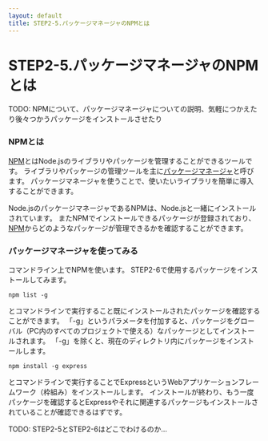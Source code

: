 ```yaml
---
layout: default
title: STEP2-5.パッケージマネージャのNPMとは
---
```

# STEP2-5.パッケージマネージャのNPMとは

TODO: NPMについて、パッケージマネージャについての説明、気軽につかえたり後々つかうパッケージをインストールさせたり

### NPMとは
[NPM](https://www.npmjs.org/)とはNode.jsのライブラリやパッケージを管理することができるツールです。
ライブラリやパッケージの管理ツールを主に[パッケージマネージャ](http://ja.wikipedia.org/wiki/パッケージ管理システム)と呼びます。
パッケージマネージャを使うことで、使いたいライブラリを簡単に導入することができます。

Node.jsのパッケージマネージャであるNPMは、Node.jsと一緒にインストールされています。
またNPMでインストールできるパッケージが登録されており、[NPM](https://www.npmjs.org/)からどのようなパッケージが管理できるかを確認することができます。

### パッケージマネージャを使ってみる
コマンドライン上でNPMを使います。
STEP2-6で使用するパッケージをインストールしてみます。

```
npm list -g
```
とコマンドラインで実行すること既にインストールされたパッケージを確認することができます。
「-g」というパラメータを付加すると、パッケージをグローバル（PC内のすべてのプロジェクトで使える）なパッケージとしてインストールされます。
「-g」を除くと、現在のディレクトリ内にパッケージをインストールします。

```
npm install -g express
```
とコマンドラインで実行することでExpressというWebアプリケーションフレームワーク（枠組み）をインストールします。
インストールが終わり、もう一度パッケージを確認するとExpressやそれに関連するパッケージもインストールされていることが確認できるはずです。

TODO: STEP2-5とSTEP2-6はどこでわけるのか…
